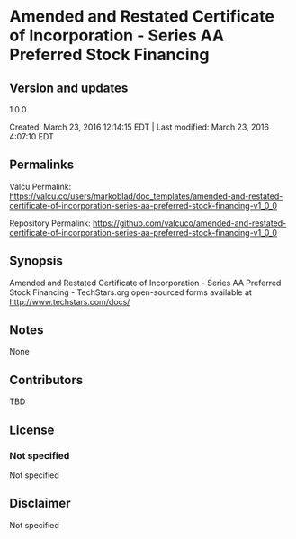 

# Amended and Restated Certificate of Incorporation - Series AA Preferred Stock Financing

## Version and updates

1.0.0

Created: March 23, 2016 12:14:15 EDT | Last modified: March 23, 2016  4:07:10 EDT

## Permalinks

Valcu Permalink: https://valcu.co/users/markoblad/doc_templates/amended-and-restated-certificate-of-incorporation-series-aa-preferred-stock-financing-v1_0_0

Repository Permalink: https://github.com/valcuco/amended-and-restated-certificate-of-incorporation-series-aa-preferred-stock-financing-v1_0_0

## Synopsis

Amended and Restated Certificate of Incorporation - Series AA Preferred Stock Financing - TechStars.org open-sourced forms available at http://www.techstars.com/docs/

## Notes

None

## Contributors

TBD

## License

### Not specified


  Not specified


## Disclaimer


  Not specified
